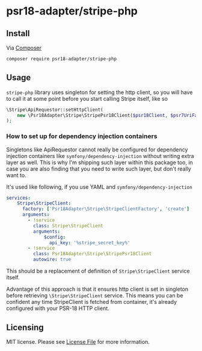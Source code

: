 #  psr18-adapter/stripe-php

## Install

Via [Composer](https://getcomposer.org/doc/00-intro.md)

```bash
composer require psr18-adapter/stripe-php
```
## Usage

`stripe-php` library uses singleton for setting the http client, so you will have to call it at some point 
before you start calling Stripe itself, like so

```php
\Stripe\ApiRequestor::setHttpClient(
    new \Psr18Adapter\Stripe\StripePsr18Client($psr18Client, $psr7UriFactory, $psr7RequestFactory)
);
```

### How to set up for dependency injection containers
Singletons like ApiRequestor cannot really be configured for dependency injection containers like 
`symfony/dependency-injection` without writing extra layer as well. This is why I'm shipping such layer within 
this package too, in case you are also finding that you need to write such layer, but don't really want to.

It's used like following, if you use YAML and `symfony/dependency-injection`

```yaml
services:
    Stripe\StripeClient:
      factory: ['Psr18Adapter\Stripe\StripeClientFactory', 'create']
      arguments:
        - !service
          class: Stripe\StripeClient
          arguments:
              $config:
                api_key: '%stripe_secret_key%'
        - !service
          class: Psr18Adapter\Stripe\StripePsr18Client
          autowire: true
```

This should be a replacement of definition of `Stripe\StripeClient` service itself. 

Advantage of this approach is that 
it ensures http client is set in singleton before retrieving `\Stripe\StripeClient` service. This means you can be 
confident any time StripeClient is fetched from container, it's already configured with your PSR-18 HTTP client.

## Licensing

MIT license. Please see [License File](LICENSE.md) for more information.
